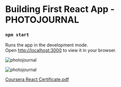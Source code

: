 # Building First React App - PHOTOJOURNAL


### `npm start`

Runs the app in the development mode.\
Open [http://localhost:3000](http://localhost:3000) to view it in your browser.

![photojournal](https://user-images.githubusercontent.com/56365809/198724902-b54e3174-ec43-4a6b-9073-6c808e0089eb.png)


![photojournal](https://user-images.githubusercontent.com/56365809/198716633-3a1890f2-044b-4e41-883b-4e8841b46771.png)




[Coursera React Certificate.pdf](https://github.com/hummarabashir/Building-First-React-App---PhotoJournal/files/9891570/Coursera.React.Certificate.pdf)
